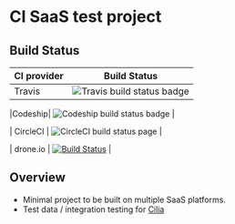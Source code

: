# CI SaaS test project

## Build Status

| CI provider | Build Status |
| --- | --- |
Travis | ![Travis build status badge](https://travis-ci.org/bbiskup/ci-saas-test-project.svg?branch=master) |

|Codeship| ![Codeship build status badge](https://codeship.com/projects/a945b780-7fc5-0134-bf93-165195a768fc/status?branch=master) |

| CircleCI | ![CircleCI build status page](https://circleci.com/gh/bbiskup/ci-saas-test-project.svg?style=shield&circle-token=d5d1dd7847af8aa67fc98dd0814184d7d9514d80)  |

| drone.io | [![Build Status](https://drone.io/github.com/bbiskup/ci-saas-test-project/status.png)](https://drone.io/github.com/bbiskup/ci-saas-test-project/latest) |

## Overview

- Minimal project to be built on multiple SaaS platforms.
- Test data / integration testing for [Cilia](https://github.com/bbiskup/cilia)